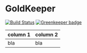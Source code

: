 # GoldKeeper
[![Build Status](https://dev.azure.com/carlosharaujo/GoldKeeper/_apis/build/status/GoldKeeper-CI)](https://dev.azure.com/carlosharaujo/GoldKeeper/_build/latest?definitionId=4)
[![Greenkeeper badge](https://badges.greenkeeper.io/CarlosHAraujo/GoldKeeper.svg)](https://greenkeeper.io/)

|column 1|column 2|
|--|--|
|bla|bla|
